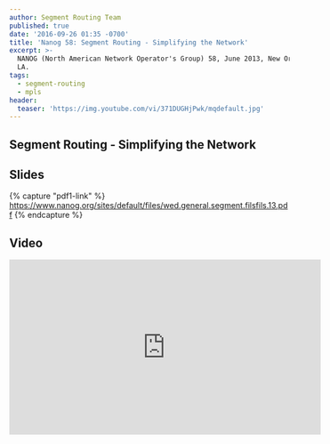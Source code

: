 ```yaml
---
author: Segment Routing Team
published: true
date: '2016-09-26 01:35 -0700'
title: 'Nanog 58: Segment Routing - Simplifying the Network'
excerpt: >-
  NANOG (North American Network Operator's Group) 58, June 2013, New Orleans,
  LA.
tags:
  - segment-routing
  - mpls
header:
  teaser: 'https://img.youtube.com/vi/371DUGHjPwk/mqdefault.jpg'
---
```


## Segment Routing - Simplifying the Network

## Slides
{% capture "pdf1-link" %}
https://www.nanog.org/sites/default/files/wed.general.segment.filsfils.13.pdf
{% endcapture %}

<div id="pdf1"></div>
<script>
        PDFObject.embed("{{ pdf1-link }}",
                        "#pdf1",
                        {height: "500px"});
</script>


## Video

<iframe width="560" height="315" src="https://www.youtube.com/embed/371DUGHjPwk" frameborder="0" allowfullscreen></iframe>

